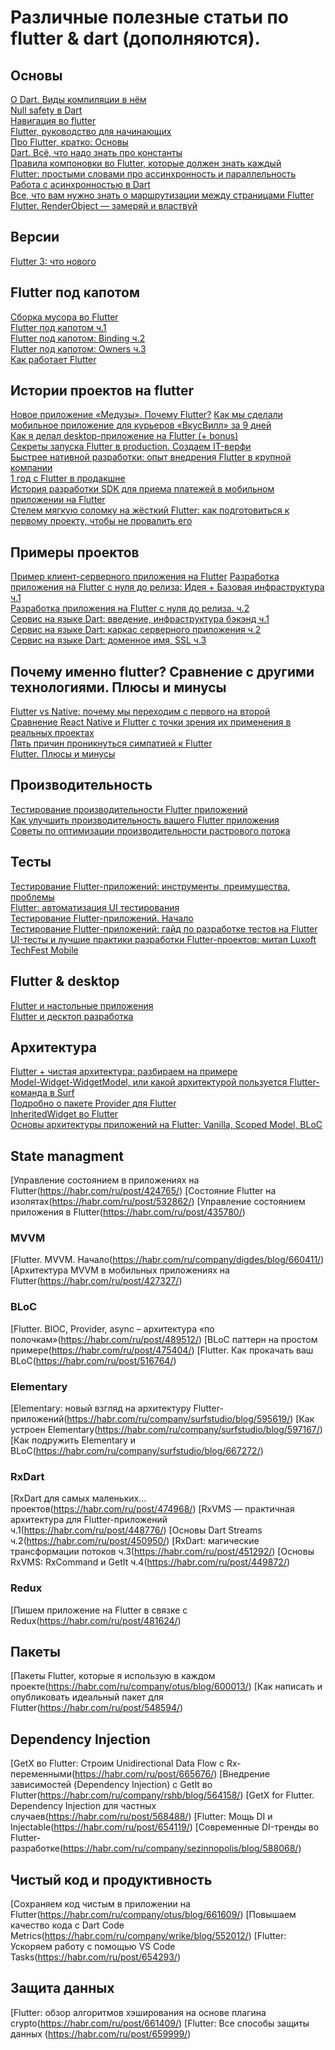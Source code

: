 # Различные полезные статьи по flutter & dart (дополняются).

## Основы
[О Dart. Виды компиляции в нём](https://surf.ru/pochemu-flutter-ispolzuet-dart-a-ne-kotlin-ili-javascript/)  
[Null safety в Dart](https://habr.com/ru/post/513466/)  
[Навигация во flutter](https://habr.com/ru/post/512072/)  
[Flutter, руководство для начинающих](https://habr.com/ru/company/oleg-bunin/blog/460743/)  
[Про Flutter, кратко: Основы](https://habr.com/ru/post/430918/)  
[Dart. Всё, что надо знать про константы](https://habr.com/ru/post/501804/)  
[Правила компоновки во Flutter, которые должен знать каждый](https://habr.com/ru/post/500210/)  
[Flutter: простыми словами про ассинхронность и параллельность](https://habr.com/ru/post/654047/)  
[Работа с асинхронностью в Dart](https://habr.com/ru/company/surfstudio/blog/539362/)  
[Все, что вам нужно знать о маршрутизации между страницами Flutter](https://habr.com/ru/company/otus/blog/539190/)  
[Flutter. RenderObject — замеряй и властвуй](https://habr.com/ru/company/surfstudio/blog/513070/)  

## Версии
[Flutter 3: что нового](https://habr.com/ru/company/surfstudio/blog/666448/)  

## Flutter под капотом
[Сборка мусора во Flutter](https://habr.com/ru/company/rshb/blog/668600/)  
[Flutter под капотом ч.1](https://habr.com/ru/company/surfstudio/blog/501862/)  
[Flutter под капотом: Binding ч.2](https://habr.com/ru/company/surfstudio/blog/512326/)  
[Flutter под капотом: Owners ч.3](https://habr.com/ru/company/surfstudio/blog/533210/)  
[Как работает Flutter](https://habr.com/ru/post/476018/)  

## Истории проектов на flutter 
[Новое приложение «Медузы». Почему Flutter?](https://habr.com/ru/company/meduza/blog/501786/)
[Как мы сделали мобильное приложение для курьеров «ВкусВилл» за 9 дней](https://habr.com/ru/company/automacon/blog/551436/)  
[Как я делал desktop-приложение на Flutter (+ bonus)](https://habr.com/ru/post/470251/)  
[Секреты запуска Flutter в production. Создаем IT-верфи](https://habr.com/ru/company/atisu/blog/597709/)  
[Быстрее нативной разработки: опыт внедрения Flutter в крупной компании](https://habr.com/ru/company/rshb/blog/533848/)  
[1 год с Flutter в продакшне](https://habr.com/ru/post/542382/)  
[История разработки SDK для приема платежей в мобильном приложении на Flutter](https://habr.com/ru/company/tinkoff/blog/544080/)  
[Стелем мягкую соломку на жёсткий Flutter: как подготовиться к первому проекту, чтобы не провалить его ](https://habr.com/ru/company/surfstudio/blog/661441/)  

## Примеры проектов
[Пример клиент-серверного приложения на Flutter](https://habr.com/ru/post/435688/)
[Разработка приложения на Flutter с нуля до релиза: Идея + Базовая инфраструктура ч.1](https://habr.com/ru/post/594963/)  
[Разработка приложения на Flutter с нуля до релиза. ч.2](https://habr.com/ru/post/597605/)  
[Сервис на языке Dart: введение, инфраструктура бэкэнд ч.1](https://habr.com/ru/company/surfstudio/blog/511880/)  
[Сервис на языке Dart: каркас серверного приложения ч.2](https://habr.com/ru/company/surfstudio/blog/515226/)  
[Сервис на языке Dart: доменное имя, SSL ч.3 ](https://habr.com/ru/company/surfstudio/blog/512528/)  

## Почему именно flutter? Сравнение с другими технологиями. Плюсы и минусы
[Flutter vs Native: почему мы переходим с первого на второй](https://habr.com/ru/company/ozontech/blog/648671/)  
[Сравнение React Native и Flutter с точки зрения их применения в реальных проектах](https://habr.com/ru/company/ruvds/blog/478322/)  
[Пять причин проникнуться симпатией к Flutter](https://habr.com/ru/company/ruvds/blog/349622/)  
[Flutter. Плюсы и минусы](https://habr.com/ru/company/simbirsoft/blog/441766/)  

## Производительность 

[Тестирование производительности Flutter приложений](https://habr.com/ru/post/451840/)  
[Как улучшить производительность вашего Flutter приложения](https://habr.com/ru/post/502882/)  
[Советы по оптимизации производительности растрового потока](https://habr.com/ru/company/otus/blog/581742/)  

## Тесты

[Тестирование Flutter-приложений: инструменты, преимущества, проблемы](https://habr.com/ru/company/surfstudio/blog/517574/)  
[Flutter: автоматизация UI тестирования](https://habr.com/ru/company/talenttech/blog/591915/)  
[Тестирование Flutter-приложений. Начало](https://habr.com/ru/company/surfstudio/blog/468631/)  
[Тестирование Flutter-приложений: гайд по разработке тестов на Flutter](https://habr.com/ru/company/friflex/blog/666578/)  
[UI-тесты и лучшие практики разработки Flutter-проектов: митап Luxoft TechFest Mobile](https://habr.com/ru/company/jugru/blog/595505/)  


## Flutter & desktop

[Flutter и настольные приложения](https://habr.com/ru/company/ruvds/blog/508128/)  
[Flutter и десктоп разработка](https://habr.com/ru/post/505546/)  

## Архитектура

[Flutter + чистая архитектура: разбираем на примере](https://habr.com/ru/post/522640/)  
[Model-Widget-WidgetModel, или какой архитектурой пользуется Flutter-команда в Surf](https://habr.com/ru/company/surfstudio/blog/510308/)  
[Подробно о пакете Provider для Flutter](https://habr.com/ru/company/piter/blog/503074/)  
[InheritedWidget во Flutter](https://habr.com/ru/company/otus/blog/521032/)  
[Основы архитектуры приложений на Flutter: Vanilla, Scoped Model, BLoC](https://habr.com/ru/post/438574/)  

## State managment

[Управление состоянием в приложениях на Flutter(https://habr.com/ru/post/424765/)
[Состояние Flutter на изолятах(https://habr.com/ru/post/532862/)
[Управление состоянием приложения в Flutter(https://habr.com/ru/post/435780/)
 
### MVVM 

[Flutter. MVVM. Начало(https://habr.com/ru/company/digdes/blog/660411/)
[Архитектура MVVM в мобильных приложениях на Flutter(https://habr.com/ru/post/427327/)

### BLoC

[Flutter. BlOC, Provider, async – архитектура «по полочкам»(https://habr.com/ru/post/489512/)
[BLoC паттерн на простом примере(https://habr.com/ru/post/475404/)
[Flutter. Как прокачать ваш BLoC(https://habr.com/ru/post/516764/)

### Elementary

[Elementary: новый взгляд на архитектуру Flutter-приложений(https://habr.com/ru/company/surfstudio/blog/595619/)
[Как устроен Elementary(https://habr.com/ru/company/surfstudio/blog/597167/)
[Как подружить Elementary и BLoC(https://habr.com/ru/company/surfstudio/blog/667272/)

### RxDart 
[RxDart для самых маленьких… проектов(https://habr.com/ru/post/474968/)
[RxVMS — практичная архитектура для Flutter-приложений ч.1(https://habr.com/ru/post/448776/)
[Основы Dart Streams ч.2(https://habr.com/ru/post/450950/)
[RxDart: магические трансформации потоков ч.3(https://habr.com/ru/post/451292/)
[Основы RxVMS: RxCommand и GetIt ч.4(https://habr.com/ru/post/449872/)

### Redux
[Пишем приложение на Flutter в связке с Redux(https://habr.com/ru/post/481624/)

## Пакеты 
[Пакеты Flutter, которые я использую в каждом проекте(https://habr.com/ru/company/otus/blog/600013/)
[Как написать и опубликовать идеальный пакет для Flutter(https://habr.com/ru/post/548594/)

## Dependency Injection
 
[GetX во Flutter: Строим Unidirectional Data Flow с Rx-переменными(https://habr.com/ru/post/665676/)
[Внедрение зависимостей (Dependency Injection) с GetIt во Flutter(https://habr.com/ru/company/rshb/blog/564158/)
[GetX for Flutter. Dependency Injection для частных случаев(https://habr.com/ru/post/568488/)
[Flutter: Мощь DI и Injectable(https://habr.com/ru/post/654119/)
[Современные DI-тренды во Flutter-разработке(https://habr.com/ru/company/sezinnopolis/blog/588068/)

## Чистый код и продуктивность

[Сохраняем код чистым в приложении на Flutter(https://habr.com/ru/company/otus/blog/661609/)
[Повышаем качество кода с Dart Code Metrics(https://habr.com/ru/company/wrike/blog/552012/)
[Flutter: Ускоряем работу с помощью VS Code Tasks(https://habr.com/ru/post/654293/)

## Защита данных
[Flutter: обзор алгоритмов хэширования на основе плагина crypto(https://habr.com/ru/post/661409/)
[Flutter: Все способы защиты данных (https://habr.com/ru/post/659999/)
